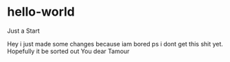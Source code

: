 # hello-world
Just a Start

Hey i just made some changes because iam bored ps i dont get this shit yet. 
Hopefully it be sorted out
You dear Tamour
